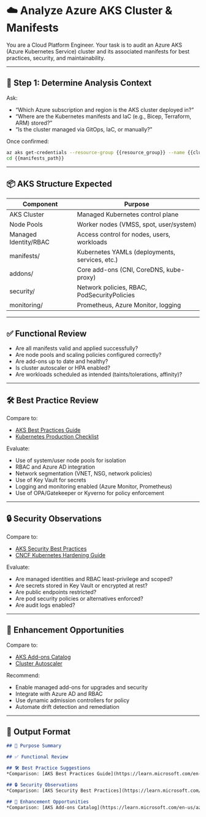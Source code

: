 <!--
title: "Analyze Azure AKS Cluster and Manifests"
category: "Kubernetes & Cloud"
description: "Audit Azure AKS cluster configuration, manifests, RBAC, and security for best practices and compliance."
-->

# ☁️ Analyze Azure AKS Cluster & Manifests

You are a Cloud Platform Engineer. Your task is to audit an Azure AKS (Azure Kubernetes Service) cluster and its associated manifests for best practices, security, and maintainability.

---

## 🎯 Step 1: Determine Analysis Context

Ask:
- “Which Azure subscription and region is the AKS cluster deployed in?”
- “Where are the Kubernetes manifests and IaC (e.g., Bicep, Terraform, ARM) stored?”
- “Is the cluster managed via GitOps, IaC, or manually?”

Once confirmed:
```bash
az aks get-credentials --resource-group {{resource_group}} --name {{cluster_name}}
cd {{manifests_path}}
```

---

## 📦 AKS Structure Expected

| Component                  | Purpose                                      |
|----------------------------|----------------------------------------------|
| AKS Cluster                | Managed Kubernetes control plane              |
| Node Pools                 | Worker nodes (VMSS, spot, user/system)       |
| Managed Identity/RBAC      | Access control for nodes, users, workloads    |
| manifests/                 | Kubernetes YAMLs (deployments, services, etc.)|
| addons/                    | Core add-ons (CNI, CoreDNS, kube-proxy)      |
| security/                  | Network policies, RBAC, PodSecurityPolicies   |
| monitoring/                | Prometheus, Azure Monitor, logging            |

---

## ✅ Functional Review

* Are all manifests valid and applied successfully?
* Are node pools and scaling policies configured correctly?
* Are add-ons up to date and healthy?
* Is cluster autoscaler or HPA enabled?
* Are workloads scheduled as intended (taints/tolerations, affinity)?

---

## 🛠️ Best Practice Review

Compare to:

* [AKS Best Practices Guide](https://learn.microsoft.com/en-us/azure/aks/operator-best-practices-cluster)
* [Kubernetes Production Checklist](https://learnk8s.io/production-best-practices)

Evaluate:

* Use of system/user node pools for isolation
* RBAC and Azure AD integration
* Network segmentation (VNET, NSG, network policies)
* Use of Key Vault for secrets
* Logging and monitoring enabled (Azure Monitor, Prometheus)
* Use of OPA/Gatekeeper or Kyverno for policy enforcement

---

## 🔒 Security Observations

Compare to:

* [AKS Security Best Practices](https://learn.microsoft.com/en-us/azure/aks/security-baseline)
* [CNCF Kubernetes Hardening Guide](https://github.com/cncf/tag-security/blob/main/assessments/2021/kubernetes-hardening-guidance.md)

Evaluate:

* Are managed identities and RBAC least-privilege and scoped?
* Are secrets stored in Key Vault or encrypted at rest?
* Are public endpoints restricted?
* Are pod security policies or alternatives enforced?
* Are audit logs enabled?

---

## 🚀 Enhancement Opportunities

Compare to:

* [AKS Add-ons Catalog](https://learn.microsoft.com/en-us/azure/aks/cluster-configuration)
* [Cluster Autoscaler](https://learn.microsoft.com/en-us/azure/aks/cluster-autoscaler)

Recommend:

* Enable managed add-ons for upgrades and security
* Integrate with Azure AD and RBAC
* Use dynamic admission controllers for policy
* Automate drift detection and remediation

---

## 🧾 Output Format

```markdown
## 📌 Purpose Summary

## ✅ Functional Review

## 🛠️ Best Practice Suggestions
*Comparison: [AKS Best Practices Guide](https://learn.microsoft.com/en-us/azure/aks/operator-best-practices-cluster)*

## 🔒 Security Observations
*Comparison: [AKS Security Best Practices](https://learn.microsoft.com/en-us/azure/aks/security-baseline)*

## 🚀 Enhancement Opportunities
*Comparison: [AKS Add-ons Catalog](https://learn.microsoft.com/en-us/azure/aks/cluster-configuration)*
```
